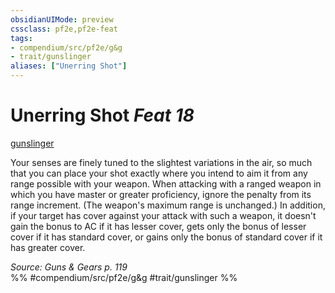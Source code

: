 ```yaml
---
obsidianUIMode: preview
cssclass: pf2e,pf2e-feat
tags:
- compendium/src/pf2e/g&g
- trait/gunslinger
aliases: ["Unerring Shot"]
---
```

# Unerring Shot  *Feat 18*  
[gunslinger](../../rules/traits/gunslinger-g-g.md)  


Your senses are finely tuned to the slightest variations in the air, so much that you can place your shot exactly where you intend to aim it from any range possible with your weapon. When attacking with a ranged weapon in which you have master or greater proficiency, ignore the penalty from its range increment. (The weapon's maximum range is unchanged.) In addition, if your target has cover against your attack with such a weapon, it doesn't gain the bonus to AC if it has lesser cover, gets only the bonus of lesser cover if it has standard cover, or gains only the bonus of standard cover if it has greater cover.

*Source: Guns & Gears p. 119*  
%% #compendium/src/pf2e/g&g #trait/gunslinger %%